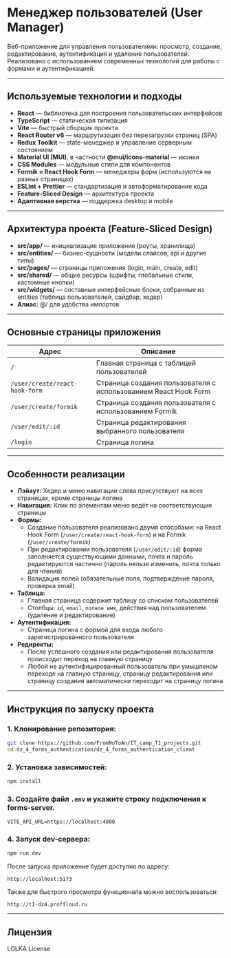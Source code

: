 # Менеджер пользователей (User Manager)

Веб-приложение для управления пользователями: просмотр, создание, редактирование, аутентификация и удаление пользователей. Реализовано с использованием современных технологий для работы с формами и аутентификацией.

---

## Используемые технологии и подходы

- **React** — библиотека для построения пользовательских интерфейсов  
- **TypeScript** — статическая типизация  
- **Vite** — быстрый сборщик проекта  
- **React Router v6** — маршрутизация без перезагрузки страниц (SPA)  
- **Redux Toolkit** — state-менеджер и управление серверным состоянием
- **Material UI (MUI)**, в частности **@mui/icons-material** — иконки
- **CSS Modules** — модульные стили для компонентов  
- **Formik** и **React Hook Form** — менеджеры форм (используются на разных страницах)
- **ESLint + Prettier** — стандартизация и автоформатирование кода  
- **Feature-Sliced Design** — архитектура проекта
- **Адаптивная верстка** — поддержка desktop и mobile

---

## Архитектура проекта (Feature-Sliced Design)

- **src/app/** — инициализация приложения (роуты, хранилища)
- **src/entities/** — бизнес-сущности (модели слайсов, api и другие типы)
- **src/pages/** — страницы приложения (login, main, create, edit)
- **src/shared/** — общие ресурсы (шрифты, глобальные стили, кастомные кнопки)
- **src/widgets/** — составные интерфейсные блоки, собранные из entities (таблица пользователей, сайдбар, хедер)
- **Алиас:** @/ для удобства импортов

---

## Основные страницы приложения

| Адрес                          | Описание                                                        |
| ------------------------------ | --------------------------------------------------------------- |
| `/`                            | Главная страница с таблицей пользователей                       |
| `/user/create/react-hook-form` | Страница создания пользователя с использованием React Hook Form |
| `/user/create/formik`          | Страница создания пользователя с использованием Formik          |
| `/user/edit/:id`               | Страница редактирования выбранного пользователя                 |
| `/login`                       | Страница логина                                                 |

---

## Особенности реализации

- **Лэйаут:** Хедер и меню навигации слева присутствуют на всех страницах, кроме страницы логина  
- **Навигация:** Клик по элементам меню ведёт на соответствующие страницы  
- **Формы:**  
  - Создание пользователя реализовано двумя способами: на React Hook Form (`/user/create/react-hook-form`) и на Formik (`/user/create/formik`)  
  - При редактировании пользователя (`/user/edit/:id`) форма заполняется существующими данными, почта и пароль редактируются частично (пароль нельзя изменить, почта только для чтения)  
  - Валидация полей (обязательные поля, подтверждение пароля, проверка email)
- **Таблица:**  
  - Главная страница содержит таблицу со списком пользователей  
  - Столбцы: `id`, `email`, `полное имя`, действия над пользователем (удаление и редактирование)
- **Аутентификация:**  
  - Страница логина с формой для входа любого зарегистрированного пользователя
- **Редиректы:**
  - После успешного создания или редактирования пользователя происходит переход на главную страницу
  - Любой не аутентифицированный пользователь при умышленом переходе на главную страницу, страницу редактирования или страницу создания автоматически переходит на страницу логина
 

---

## Инструкция по запуску проекта

### 1. **Клонирование репозитория:**
```bash
git clone https://github.com/FromNoToAn/IT_camp_T1_projects.git
cd dz_4_forms_authentication/dz_4_forms_authentication_client
```

### 2. **Установка зависимостей:**
```bash
npm install
```

### 3. **Создайте файл `.env` и укажите строку подключения к forms-server.**
```
VITE_API_URL=https://localhost:4000
```

### 4. **Запуск dev-сервера:**
```bash
npm run dev
```

После запуска приложение будет доступно по адресу:
```
http://localhost:5173
```
Также для быстрого просмотра функционала можно воспользоваться:
```
http://t1-dz4.proffloud.ru
```

---

## Лицензия

LOLKA License
